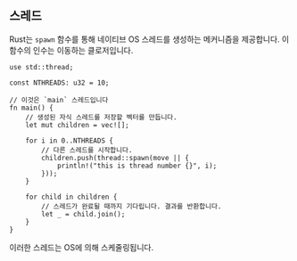 ## 스레드

Rust는 `spawn` 함수를 통해 네이티브 OS 스레드를 생성하는 메커니즘을 제공합니다. 이 함수의 인수는 이동하는 클로저입니다.

```rust,editable
use std::thread;

const NTHREADS: u32 = 10;

// 이것은 `main` 스레드입니다
fn main() {
    // 생성된 자식 스레드를 저장할 벡터를 만듭니다.
    let mut children = vec![];

    for i in 0..NTHREADS {
        // 다른 스레드를 시작합니다.
        children.push(thread::spawn(move || {
            println!("this is thread number {}", i);
        }));
    }

    for child in children {
        // 스레드가 완료될 때까지 기다립니다. 결과를 반환합니다.
        let _ = child.join();
    }
}
```

이러한 스레드는 OS에 의해 스케줄링됩니다.
